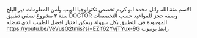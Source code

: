 الاسم منة الله وائل محمد ابو كريم تخصص تكنولوجيا الويب وأمن المعلومات دير البلح سنة ٢ مشروع نصفي تطبيق DOCTOR وصفه حجز للمواعيد حسب التخصصات الموجودة في التطبيق بكل سهولة ويمكن اختيار افضل الطبيب الذي تفضله https://youtu.be/VeVusG2tmis?si=EZif62YvjTYux-9G رابط يوتيوب 

